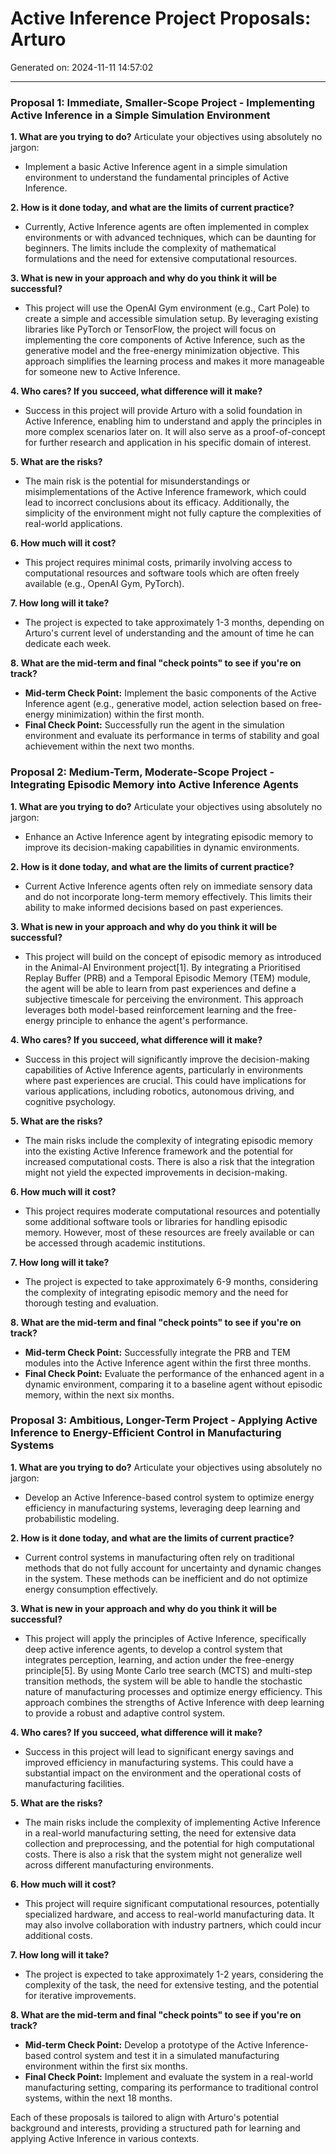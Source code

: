 # Active Inference Project Proposals: Arturo

Generated on: 2024-11-11 14:57:02

---

### Proposal 1: Immediate, Smaller-Scope Project - Implementing Active Inference in a Simple Simulation Environment

**1. What are you trying to do?**
Articulate your objectives using absolutely no jargon:
- Implement a basic Active Inference agent in a simple simulation environment to understand the fundamental principles of Active Inference.

**2. How is it done today, and what are the limits of current practice?**
- Currently, Active Inference agents are often implemented in complex environments or with advanced techniques, which can be daunting for beginners. The limits include the complexity of mathematical formulations and the need for extensive computational resources.

**3. What is new in your approach and why do you think it will be successful?**
- This project will use the OpenAI Gym environment (e.g., Cart Pole) to create a simple and accessible simulation setup. By leveraging existing libraries like PyTorch or TensorFlow, the project will focus on implementing the core components of Active Inference, such as the generative model and the free-energy minimization objective. This approach simplifies the learning process and makes it more manageable for someone new to Active Inference.

**4. Who cares? If you succeed, what difference will it make?**
- Success in this project will provide Arturo with a solid foundation in Active Inference, enabling him to understand and apply the principles in more complex scenarios later on. It will also serve as a proof-of-concept for further research and application in his specific domain of interest.

**5. What are the risks?**
- The main risk is the potential for misunderstandings or misimplementations of the Active Inference framework, which could lead to incorrect conclusions about its efficacy. Additionally, the simplicity of the environment might not fully capture the complexities of real-world applications.

**6. How much will it cost?**
- This project requires minimal costs, primarily involving access to computational resources and software tools which are often freely available (e.g., OpenAI Gym, PyTorch).

**7. How long will it take?**
- The project is expected to take approximately 1-3 months, depending on Arturo's current level of understanding and the amount of time he can dedicate each week.

**8. What are the mid-term and final "check points" to see if you're on track?**
- **Mid-term Check Point:** Implement the basic components of the Active Inference agent (e.g., generative model, action selection based on free-energy minimization) within the first month.
- **Final Check Point:** Successfully run the agent in the simulation environment and evaluate its performance in terms of stability and goal achievement within the next two months.

### Proposal 2: Medium-Term, Moderate-Scope Project - Integrating Episodic Memory into Active Inference Agents

**1. What are you trying to do?**
Articulate your objectives using absolutely no jargon:
- Enhance an Active Inference agent by integrating episodic memory to improve its decision-making capabilities in dynamic environments.

**2. How is it done today, and what are the limits of current practice?**
- Current Active Inference agents often rely on immediate sensory data and do not incorporate long-term memory effectively. This limits their ability to make informed decisions based on past experiences.

**3. What is new in your approach and why do you think it will be successful?**
- This project will build on the concept of episodic memory as introduced in the Animal-AI Environment project[1]. By integrating a Prioritised Replay Buffer (PRB) and a Temporal Episodic Memory (TEM) module, the agent will be able to learn from past experiences and define a subjective timescale for perceiving the environment. This approach leverages both model-based reinforcement learning and the free-energy principle to enhance the agent's performance.

**4. Who cares? If you succeed, what difference will it make?**
- Success in this project will significantly improve the decision-making capabilities of Active Inference agents, particularly in environments where past experiences are crucial. This could have implications for various applications, including robotics, autonomous driving, and cognitive psychology.

**5. What are the risks?**
- The main risks include the complexity of integrating episodic memory into the existing Active Inference framework and the potential for increased computational costs. There is also a risk that the integration might not yield the expected improvements in decision-making.

**6. How much will it cost?**
- This project requires moderate computational resources and potentially some additional software tools or libraries for handling episodic memory. However, most of these resources are freely available or can be accessed through academic institutions.

**7. How long will it take?**
- The project is expected to take approximately 6-9 months, considering the complexity of integrating episodic memory and the need for thorough testing and evaluation.

**8. What are the mid-term and final "check points" to see if you're on track?**
- **Mid-term Check Point:** Successfully integrate the PRB and TEM modules into the Active Inference agent within the first three months.
- **Final Check Point:** Evaluate the performance of the enhanced agent in a dynamic environment, comparing it to a baseline agent without episodic memory, within the next six months.

### Proposal 3: Ambitious, Longer-Term Project - Applying Active Inference to Energy-Efficient Control in Manufacturing Systems

**1. What are you trying to do?**
Articulate your objectives using absolutely no jargon:
- Develop an Active Inference-based control system to optimize energy efficiency in manufacturing systems, leveraging deep learning and probabilistic modeling.

**2. How is it done today, and what are the limits of current practice?**
- Current control systems in manufacturing often rely on traditional methods that do not fully account for uncertainty and dynamic changes in the system. These methods can be inefficient and do not optimize energy consumption effectively.

**3. What is new in your approach and why do you think it will be successful?**
- This project will apply the principles of Active Inference, specifically deep active inference agents, to develop a control system that integrates perception, learning, and action under the free-energy principle[5]. By using Monte Carlo tree search (MCTS) and multi-step transition methods, the system will be able to handle the stochastic nature of manufacturing processes and optimize energy efficiency. This approach combines the strengths of Active Inference with deep learning to provide a robust and adaptive control system.

**4. Who cares? If you succeed, what difference will it make?**
- Success in this project will lead to significant energy savings and improved efficiency in manufacturing systems. This could have a substantial impact on the environment and the operational costs of manufacturing facilities.

**5. What are the risks?**
- The main risks include the complexity of implementing Active Inference in a real-world manufacturing setting, the need for extensive data collection and preprocessing, and the potential for high computational costs. There is also a risk that the system might not generalize well across different manufacturing environments.

**6. How much will it cost?**
- This project will require significant computational resources, potentially specialized hardware, and access to real-world manufacturing data. It may also involve collaboration with industry partners, which could incur additional costs.

**7. How long will it take?**
- The project is expected to take approximately 1-2 years, considering the complexity of the task, the need for extensive testing, and the potential for iterative improvements.

**8. What are the mid-term and final "check points" to see if you're on track?**
- **Mid-term Check Point:** Develop a prototype of the Active Inference-based control system and test it in a simulated manufacturing environment within the first six months.
- **Final Check Point:** Implement and evaluate the system in a real-world manufacturing setting, comparing its performance to traditional control systems, within the next 18 months.

Each of these proposals is tailored to align with Arturo's potential background and interests, providing a structured path for learning and applying Active Inference in various contexts.